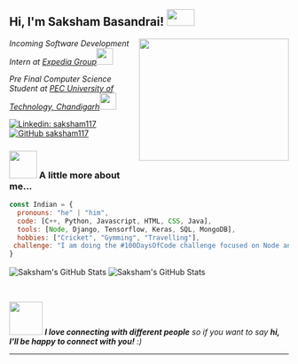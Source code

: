 
<h2> Hi, I'm Saksham Basandrai! <img src="https://raw.githubusercontent.com/iampavangandhi/iampavangandhi/master/gifs/Hi.gif" width="50" height = "30"></h2>
<img align='right' src="https://media.giphy.com/media/26SdS6M9jzxdqq72JU/giphy.gif" width="270" height = "220">
<p><em>Incoming Software Development Intern at <a href="https://www.expediagroup.com/home/default.aspx">Expedia Group</a><img src="https://media.giphy.com/media/WUlplcMpOCEmTGBtBW/giphy.gif" width="30"> 

Pre Final Computer Science Student at <a href="https://www.pec.ac.in/">PEC University of Technology, Chandigarh</a><img src="https://media.giphy.com/media/fYSnHlufseco8Fh93Z/giphy.gif" width="30"></br>
</em></p>

[![Linkedin: saksham117](https://img.shields.io/badge/-saksham117-blue?style=flat-square&logo=Linkedin&logoColor=white&link=https://www.linkedin.com/in/saksham-basandrai117/)](https://www.linkedin.com/in/saksham-basandrai117/)
[![GitHub saksham117](https://img.shields.io/github/followers/saksham117?label=follow&style=social)](https://github.com/saksham117)


### <img src="https://media.giphy.com/media/VgCDAzcKvsR6OM0uWg/giphy.gif" width="50"> A little more about me...  

```javascript
const Indian = {
  pronouns: "he" | "him",
  code: [C++, Python, Javascript, HTML, CSS, Java],
  tools: [Node, Django, Tensorflow, Keras, SQL, MongoDB],
  hobbies: ["Cricket", "Gymming", "Travelling"],
 challenge: "I am doing the #100DaysOfCode challenge focused on Node and React"
}
```
<p>
   <img align="center" src="https://github-readme-stats.vercel.app/api?username=saksham117&theme=radical&show_icons=true&count_private=true&title_color=fff&icon_color=79ff97&text_color=9f9f9f&bg_color=151515&line_height=33" alt="Saksham's GitHub Stats"/>
   <img align="center" src="https://github-readme-stats.vercel.app/api/top-langs/?username=saksham117&hide=html&show_icons=true&theme=tokyonight&title_color=fff&icon_color=79ff97&text_color=9f9f9f&bg_color=151515" alt="Saksham's GitHub Stats"/>
</p>
<br>


<img src="https://media.giphy.com/media/LnQjpWaON8nhr21vNW/giphy.gif" width="60"> <em><b>I love connecting with different people</b> so if you want to say <b>hi, I'll be happy to connect with you!</b> :)</em>

---
